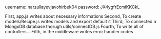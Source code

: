 username: narzullayevjavohirbek04
password: JX4ygfrEcmiKKCkL

First, app.js writes about necessary informations
Second, To create models/Recipe.js writes models and export default it
Third, To connected a MongoDB database thorugh utils/connectDB.js
Fourth, To write all of controllers...
Fifth, in the middleware writes error handler codes
